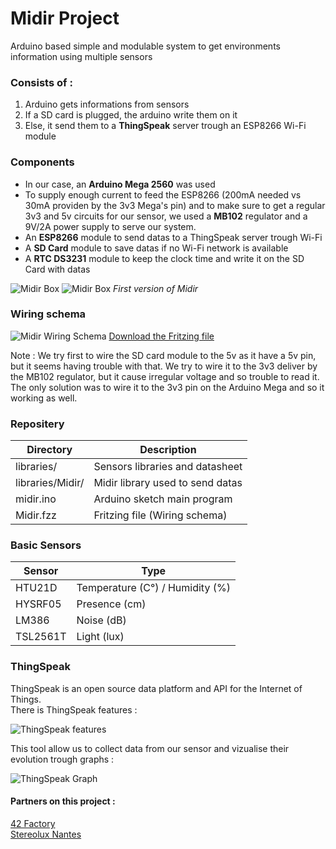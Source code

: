 Midir Project
==========

Arduino based simple and modulable system to get environments information using multiple sensors

### Consists of :
1. Arduino gets informations from sensors
2. If a SD card is plugged, the arduino write them on it
3. Else, it send them to a **ThingSpeak** server trough an ESP8266 Wi-Fi module

### Components
- In our case, an **Arduino Mega 2560** was used
- To supply enough current to feed the ESP8266 (200mA needed vs 30mA providen by the 3v3 Mega's pin) and to make sure to get a regular 3v3 and 5v circuits for our sensor, we used a **MB102** regulator and a 9V/2A power supply to serve our system.
- An **ESP8266** module to send datas to a ThingSpeak server trough Wi-Fi
- A **SD Card** module to save datas if no Wi-Fi network is available
- A **RTC DS3231** module to keep the clock time and write it on the SD Card with datas

![Midir Box](http://img4.hostingpics.net/pics/360237allinone.jpg)
![Midir Box](http://img4.hostingpics.net/pics/51351820160304115252.jpg)
_First version of Midir_

### Wiring schema

![Midir Wiring Schema](http://img15.hostingpics.net/pics/222695Midirbb.png)
[Download the Fritzing file](https://github.com/42Factory/Midir/raw/master/Midir.fzz)

Note : We try first to wire the SD card module to the 5v as it have a 5v pin, but it seems having trouble with that. We try to wire it to the 3v3 deliver by the MB102 regulator, but it cause irregular voltage and so trouble to read it. The only solution was to wire it to the 3v3 pin on the Arduino Mega and so it working as well.

### Repositery
|Directory                 |Description                                                |
|--------------------------|-----------------------------------------------------------|
|libraries/                |Sensors libraries and datasheet                            |
|libraries/Midir/          |Midir library used to send datas                           |
|midir.ino                 |Arduino sketch main program                                |
|Midir.fzz                 |Fritzing file (Wiring schema)                              |

### Basic Sensors
|Sensor         |Type                                  |
|---------------|--------------------------------------|
|HTU21D         |Temperature (C°) / Humidity (%)       |
|HYSRF05        |Presence (cm)                         |
|LM386          |Noise (dB)                            |
|TSL2561T       |Light (lux)                           |

### ThingSpeak

ThingSpeak is an open source data platform and API for the Internet of Things.   
There is ThingSpeak features : 

![ThingSpeak features](http://img4.hostingpics.net/pics/856325Image011.png)

This tool allow us to collect data from our sensor and vizualise their evolution trough graphs :

![ThingSpeak Graph](http://img4.hostingpics.net/pics/265987Image010.png)

#### Partners on this project :
[42 Factory](http://42factory.com)  
[Stereolux Nantes](http://www.stereolux.org)
